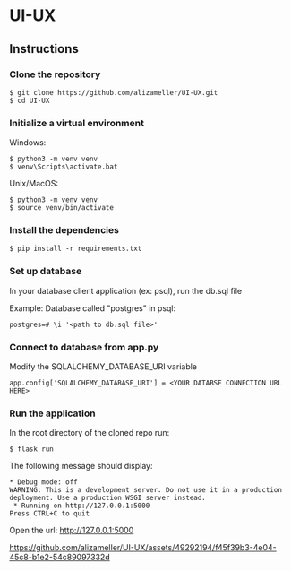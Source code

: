 # UI-UX
## Instructions
### Clone the repository 

```
$ git clone https://github.com/alizameller/UI-UX.git
$ cd UI-UX
```
### Initialize a virtual environment

Windows:
```
$ python3 -m venv venv
$ venv\Scripts\activate.bat
```

Unix/MacOS:
```
$ python3 -m venv venv
$ source venv/bin/activate
```
### Install the dependencies
```
$ pip install -r requirements.txt
```
### Set up database
In your database client application (ex: psql), run the db.sql file

Example: Database called "postgres" in psql:
```
postgres=# \i '<path to db.sql file>'
```
### Connect to database from app.py
Modify the SQLALCHEMY_DATABASE_URI variable 
```
app.config['SQLALCHEMY_DATABASE_URI'] = <YOUR DATABSE CONNECTION URL HERE>
```
### Run the application
In the root directory of the cloned repo run:
```
$ flask run
```
The following message should display:
```
* Debug mode: off
WARNING: This is a development server. Do not use it in a production deployment. Use a production WSGI server instead.
 * Running on http://127.0.0.1:5000
Press CTRL+C to quit
```
Open the url: http://127.0.0.1:5000

https://github.com/alizameller/UI-UX/assets/49292194/f45f39b3-4e04-45c8-b1e2-54c89097332d




